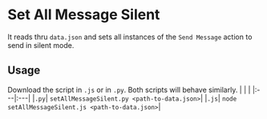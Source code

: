 # Set All Message Silent
It reads thru `data.json` and sets all instances of the `Send Message` action to send in silent mode.

## Usage
Download the script in `.js` or in `.py`. Both scripts will behave similarly.
| | |
|:---|:---|
|`.py`| `setAllMessageSilent.py <path-to-data.json>`|
|`.js`| `node setAllMessageSilent.js <path-to-data.json>`|
